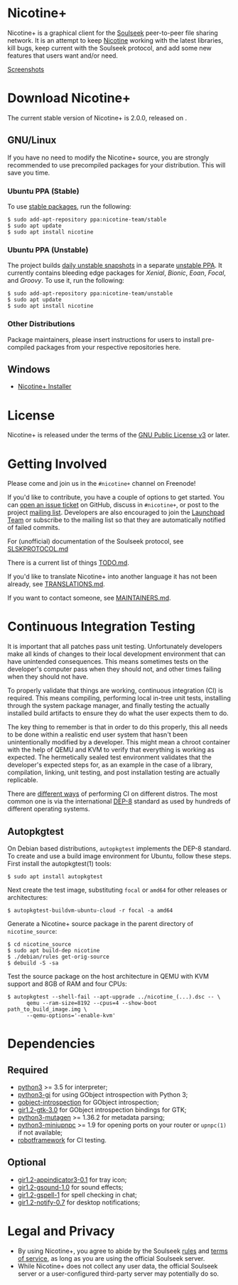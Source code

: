 # Nicotine+

Nicotine+ is a graphical client for the [Soulseek](https://www.slsknet.org/) peer-to-peer file sharing network. It is an attempt to keep [Nicotine](https://web.archive.org/web/20150720173459/http://nicotine.thegraveyard.org/) working with the latest libraries, kill bugs, keep current with the Soulseek protocol, and add some new features that users want and/or need.

[Screenshots](files/screenshots/SCREENSHOTS.md)

# Download Nicotine+
The current stable version of Nicotine+ is 2.0.0, released on <insert date here>.

## GNU/Linux
If you have no need to modify the Nicotine+ source, you are strongly recommended to use precompiled packages for your distribution. This will save you time.

### Ubuntu PPA (Stable)
To use [stable packages](https://launchpad.net/~nicotine-team/+archive/ubuntu/stable), run the following:

```console
$ sudo add-apt-repository ppa:nicotine-team/stable
$ sudo apt update
$ sudo apt install nicotine
```

### Ubuntu PPA (Unstable)
The project builds [daily unstable snapshots](https://code.launchpad.net/~nicotine-team/+recipe/nicotine+-daily) in a separate [unstable PPA](https://code.launchpad.net/~nicotine-team/+archive/ubuntu/unstable). It currently contains bleeding edge packages for _Xenial_, _Bionic_, _Eoan_, _Focal_, and _Groovy_. To use it, run the following:

```console
$ sudo add-apt-repository ppa:nicotine-team/unstable
$ sudo apt update
$ sudo apt install nicotine
```

### Other Distributions
Package maintainers, please insert instructions for users to install pre-compiled packages from your respective repositories here.

## Windows
- [Nicotine+ Installer](https://github.com/Nicotine-Plus/nicotine-plus/releases/download/2.0.0/Nicotine+-2.0.0.exe)  

# License

Nicotine+ is released under the terms of the [GNU Public License v3](https://www.gnu.org/licenses/gpl-3.0-standalone.html) or later.

# Getting Involved
Please come and join us in the `#nicotine+` channel on Freenode!

If you'd like to contribute, you have a couple of options to get started. You can [open an issue ticket](https://github.com/Nicotine-Plus/nicotine-plus/issues) on GitHub, discuss in `#nicotine+`, or post to the project [mailing list](mailto:nicotine-team@lists.launchpad.net). Developers are also encouraged to join the [Launchpad Team](https://launchpad.net/~nicotine-team) or subscribe to the mailing list so that they are automatically notified of failed commits.

For (unofficial) documentation of the Soulseek protocol, see [SLSKPROTOCOL.md](doc/SLSKPROTOCOL.md)

There is a current list of things [TODO.md](doc/TODO.md).

If you'd like to translate Nicotine+ into another language it has not been already, see [TRANSLATIONS.md](doc/TRANSLATIONS.md).

If you want to contact someone, see [MAINTAINERS.md](AUTHORS.md).

# Continuous Integration Testing

It is important that all patches pass unit testing. Unfortunately developers make all kinds of changes to their local development environment that can have unintended consequences. This means sometimes tests on the developer's computer pass when they should not, and other times failing when they should not have. 

To properly validate that things are working, continuous integration (CI) is required. This means compiling, performing local in-tree unit tests, installing through the system package manager, and finally testing the actually installed build artifacts to ensure they do what the user expects them to do.

The key thing to remember is that in order to do this properly, this all needs to be done within a realistic end user system that hasn't been unintentionally modified by a developer. This might mean a chroot container with the help of QEMU and KVM to verify that everything is working as expected. The hermetically sealed test environment validates that the developer's expected steps for, as an example in the case of a library, compilation, linking, unit testing, and post installation testing are actually replicable.

There are [different ways](https://wiki.debian.org/qa.debian.org#Other_distributions) of performing CI on different distros. The most common one is via the international [DEP-8](https://dep-team.pages.debian.net/deps/dep8/) standard as used by hundreds of different operating systems.

## Autopkgtest
On Debian based distributions, `autopkgtest` implements the DEP-8 standard. To create and use a build image environment for Ubuntu, follow these steps. First install the autopkgtest(1) tools:
```
$ sudo apt install autopkgtest
```

Next create the test image, substituting `focal` or `amd64` for other releases or architectures:
```
$ autopkgtest-buildvm-ubuntu-cloud -r focal -a amd64
```

Generate a Nicotine+ source package in the parent directory of `nicotine_source`:
```
$ cd nicotine_source
$ sudo apt build-dep nicotine
$ ./debian/rules get-orig-source
$ debuild -S -sa
```

Test the source package on the host architecture in QEMU with KVM support and 8GB of RAM and four CPUs:
```
$ autopkgtest --shell-fail --apt-upgrade ../nicotine_(...).dsc -- \
      qemu --ram-size=8192 --cpus=4 --show-boot path_to_build_image.img \
      --qemu-options='-enable-kvm'
```

# Dependencies

## Required

* [python3](https://www.python.org/) >= 3.5 for interpreter;
* [python3-gi](https://pygobject.readthedocs.io/en/latest/getting_started.html) for using GObject introspection with Python 3;
* [gobject-introspection](https://gi.readthedocs.io/en/latest/) for GObject introspection;
* [gir1.2-gtk-3.0](https://www.gtk.org/) for GObject introspection bindings for GTK;
* [python3-mutagen](https://mutagen.readthedocs.io/en/latest/) >= 1.36.2 for metadata parsing;
* [python3-miniupnpc](https://miniupnp.tuxfamily.org/) >= 1.9 for opening ports on your router or `upnpc(1)` if not available;
* [robotframework](https://robotframework.org/) for CI testing.

## Optional

* [gir1.2-appindicator3-0.1](https://lazka.github.io/pgi-docs/AppIndicator3-0.1/index.html) for tray icon;
* [gir1.2-gsound-1.0](https://lazka.github.io/pgi-docs/GSound-1.0/index.html) for sound effects;
* [gir1.2-gspell-1](https://lazka.github.io/pgi-docs/Gspell-1/index.html) for spell checking in chat;
* [gir1.2-notify-0.7](https://lazka.github.io/pgi-docs/Notify-0.7/index.html) for desktop notifications;

# Legal and Privacy

- By using Nicotine+, you agree to abide by the Soulseek [rules](http://slsknet.org/news/node/681) and [terms of service](http://slsknet.org/news/node/682), as long as you are using the official Soulseek server.
- While Nicotine+ does not collect any user data, the official Soulseek server or a user-configured third-party server may potentially do so.
